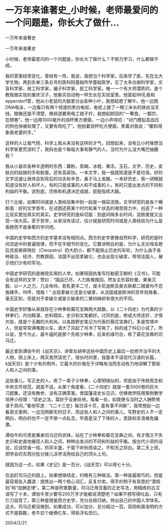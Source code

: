 # 一万年来谁著史_小时候，老师最爱问的一个问题是，你长大了做什...

一万年来谁著史

一万年来谁著史

小时候，老师最爱问的一个问题是，你长大了做什么？不努力学习，什么都做不成。

我的答案经常变化，曾经有一阵，我说，我想当个科学家。后来学了医，先在北大学生物，再到东单三条五号的医科院基础所学基础医学，见了太多白痴科学家，文盲科学家，政工科学家，骗子科学家，民工科学家。唯一一个有大师潜质的，是个教我做实验的重庆汉子，他象实验动物一样生长在实验室里。他耍起96孔板和eppendorf管，他从小老鼠的大脑里分出各种小叶，我想起庖丁解牛。他一边跑DNA电泳，一边看只有两个频道的黑白电视，电视上接了一根三米长的铁丝当天线，图像还是不清楚，换频道要用电工钳子拧，我想起颜回的“一簞食，一瓢饮，在陋巷”。他一边用1000毫升的烧杯煮方便面，一边小声唠叨：“对门模拟高血压的狗也快被处理了，又要有肉吃了”。他抱着烧杯吃方便面，笑着对我说：“暖和得象我老婆的手。”

这样的人让我气短，科学上我从来没有这样的才气，回想起来，没有比小时候想当科学家更荒谬的了，我妈也是个每临大事有静气的人，当时为什么没大嘴巴抽醒我？

我从小喜欢各种半透明的东西：藕粉，浆糊，冰棍，果冻，玉石，文字，历史，皮肤白的姑娘的手和脸蛋，还有高粱饴。一本文字，我一掂就知道是不是垃圾。好的文字迅速让我体会到背后的功夫和辛苦，鼻子马上发酸。一本好历史，我一闭眼就知道没有好人和坏人，有的只是成事的人和不成事的人，有的只是出发点的不同和利益的平衡。说到底，历练和机遇决定成就，屁股指挥大脑。

打个比喻，如果时间或是人类经验集中到一起是一根蒜泥肠，文学研究的是各个横断面：好的文学青年，在试图还原某个时代和某个状态的艰苦努力中，创造了一种比现实更加真实的真实。史学研究的是纵切面：到底间隔多长时间，泥肠里就又出现一块大蒜。至于哲学，从来没有读过，估计就是研究时间或是人类经验为什么是香肠而不是香蕉的学问吧。

中国的史学和西方的史学基本没有相同点。西方的史学更像自然科学，研究的是时间流逝中的普遍规律，而不在乎细节的变化。它要讲明白的是，为什么无论埃及艳后克丽奥佩特拉（Cleopatra）奶大奶小，都不能阻止历史的车轮，为什么由于各种政治、经济、宗教原因，法国不出现拿破仑，也会出现仑破拿，带领法国人，展示他们少有的军功。

中国史学研究的是微观实用的人学。如果班固执笔写托勒密王朝的《汉书》，可能会有这样的文字：赞曰：“国运已尽，人力故难挽回。然女主形容妙曼，果勇沉毅，以一人之力，几全帝祚。若乳更丰二寸，或卡尼迪斯及奥古斯都二贼酋均不忍施辣手。呜呼，惜哉！” 出现拿破仑还是仑破拿，从法国或是欧洲的百年视角看，毫无区别，但是对于拿破仑或是仑破拿的二舅四婶却有很大的不同。

中国史学好像从来就存在少林拳和葵花宝典两大路数。以《二十四史》为代表的少林拳们，内功精湛，史料翔实，史识和文笔都好。讨厌的是，修成大师还好，才情欠些，就是个无趣的大和尚。以各路野史笔记为代表的葵花宝典们，多是性情中人，但是常常满嘴跑火车，酒大了风起了月冷了写爽了，妈的成了科幻小说了。所以说，至今为止，最牛逼的是那个先练少林拳，后来机缘巧合，练了葵花宝典的司马迁。

最近拿到谭伯牛的《战天京》，讲曾左胡李这些中国历史上最后一批修齐治平的大人物，厕上床上，两天竟然读完了。很长时间里，我基本不读现代汉语的长篇，《战天京》是个少有的例外，它最大的价值在于详略有当而生动有力地讲解了那些人和人之间的事。

这些事儿，写正史的人，练了一辈子少林拳，心里明镜似的，但是由于传统观念和中央文件规范，就是不说。从某个角度看，《二十四史》就是一套3000卷的巨大习题集，还没有教参，没有正确答案。曾国藩读史长见识，仿佛商学院用案例教学培养小经理：“读史之法，莫妙于设身处地，每看一处，如我便与当时之人酬酢笑语于其间。”看他写道：“《二十三史》每日读十页，虽有事不间断”，我常想起一边看英文案例，一边泡网聊天的日子。而这些人和人之间的事儿，写野史的人不一定明白，明白的也不一定不掺一点私念，毕竟是没了下体的人，思路和言语难免偏激。

谭伯牛的可贵是秉承司马迁的衣钵，站在了少林拳和葵花宝典之间，有才情又不失史识和史直地展现人和人之间，种种出发点的不同和利益的平衡。按古代小资的话说，应该焚香一柱，煎茶半盏，于窗下听秋雨读之，不知天之将白。第二天上班，把学会的东西分批分拨儿活学活用给自己的顶头上司。

就因为这一点，如果《史记》是一百分，《战天京》可以得七十分。

在追赶司马迁的路上，如果想继续走，约略有三种做法。第一种是最取巧的，但是最容易坠入魔道：提炼出一两个核心词汇，反复炒卖。得手的例子有吴思的“潜规则”和“血酬定律”。第二种是积累数量，司马迁用含蓄的正史写法，用精炼的古汉语写了十本，谭伯牛至少要写200万字才能都说清楚吧？如果不想写得吐血，只有引刀自宫了。第三种是借鉴西方史学，充分总结归纳，拎出自己的中国人学体系。这点，司马迁都没做到，如果成功，可以加分，总分超过一百。高阳和唐浩明的方式不是路数，老牛拉个破俩仨车，得些浮名而已。

2004/2/21